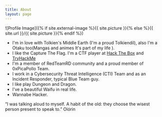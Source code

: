 ```yaml
---
title: About
layout: page
---
```

![Profile Image]({% if site.external-image %}{{ site.picture }}{% else %}{{ site.url }}/{{ site.picture }}{% endif %})

 - I'm in love with Tolkien's Middle Earth (I'm a proud Tolkiendil), also I'm a Otaku too(Mangas and animes It's part of my life ). 
- I like the Capture The Flag. I'm a CTF player at <a href="https://www.hackthebox.eu/profile/321601" target="_blank" rel="noopener">Hack The Box</a> and <a href="https://tryhackme.com/p/G4l1l30" target="_blank" rel="noopener">TryHackMe</a>
- I'm a member of RedTeamRD community and a proud member of 0xPicaPollo Team.
- I work in a Cybersecurity Threat Intelligence (CTI) Team and as an Incident Responder, typical Blue Team guy.
- I like play Dungeon and Dragon.
- I've a beautiful Waifu in real life.
- Wannabe Hacker.

“I was talking aloud to myself. A habit of the old: they choose the wisest person present to speak to.” Olórin
